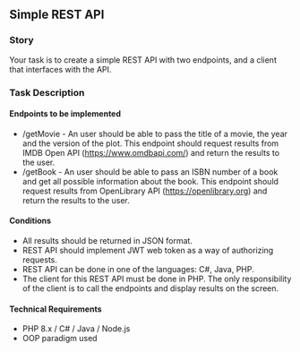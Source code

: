 ## Simple REST API

### Story
Your task is to create a simple REST API with two endpoints, and a client that interfaces with the API.

### Task Description
#### Endpoints to be implemented
-	/getMovie - An user should be able to pass the title of a movie, the year and the version of the plot. This endpoint should request results from IMDB Open API (https://www.omdbapi.com/) and return the results to the user.
-	/getBook - An user should be able to pass an ISBN number of a book and get all possible information about the book. This endpoint should request results from OpenLibrary API (https://openlibrary.org) and return the results to the user.
#### Conditions
-	All results should be returned in JSON format.
-	REST API should implement JWT web token as a way of authorizing requests.
-	REST API can be done in one of the languages: C#, Java, PHP.
-	The client for this REST API must be done in PHP. The only responsibility of the client is to call the endpoints and display results on the screen.
#### Technical Requirements
-	PHP 8.x / C# / Java / Node.js
-	OOP paradigm used
